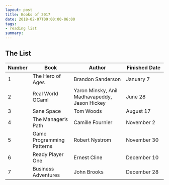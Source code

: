 ```yaml
---
layout: post
title: Books of 2017
date: 2018-02-07T09:00:00-06:00
tags:
- reading list
summary:
---
```


## The List

<table class="numbered">
  <thead>
    <tr>
      <th scope="col"><span class="visuallyhidden">Number</span></th>
      <th scope="col">Book</th>
      <th scope="col">Author</th>
      <th scope="col" style="width:7em">Finished Date</th>
    </tr>
  </thead>
  <tbody>
    <tr>
      <td>1</td>
      <td>The Hero of Ages</td>
      <td>Brandon Sanderson</td>
      <td>January 7</td>
    </tr>
    <tr>
      <td>2</td>
      <td>Real World OCaml</td>
      <td>Yaron Minsky, Anil Madhavapeddy, Jason Hickey</td>
      <td>June 28</td>
    </tr>
    <tr>
      <td>3</td>
      <td>Sane Space</td>
      <td>Tom Woods</td>
      <td>August 17</td>
    </tr>
    <tr>
      <td>4</td>
      <td>The Manager’s Path</td>
      <td>Camille Fournier</td>
      <td>November 2</td>
    </tr>
    <tr>
      <td>5</td>
      <td>Game Programming Patterns</td>
      <td>Robert Nystrom</td>
      <td>November 30</td>
    </tr>
    <tr>
      <td>6</td>
      <td>Ready Player One</td>
      <td>Ernest Cline</td>
      <td>December 10</td>
    </tr>
    <tr>
      <td>7</td>
      <td>Business Adventures</td>
      <td>John Brooks</td>
      <td>December 28</td>
    </tr>
  </tbody>
</table>
